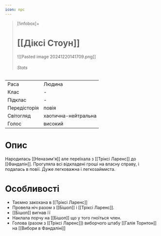 ```yaml
---
icon: npc
---
```

>[!infobox]+
># [[Діксі Стоун]]
>![[Pasted image 20241220141709.png]]
>###### Stats
|   |   |
|---|---|
|Раса|Людина|
|Клас|-|
|Підклас|-|
|Передісторія|повія|
|Світогляд|хаотична-нейтральна|
|Голос|високий|

# Опис
Народилась [[Неназим'я]] але переїхала з [[Тріксі Ларенс]] до [[Фандалін]]. Прогуляла всі відкладені гроші на власну справу, і подалась в повії. Дуже легковажна і легкозаймиста.

# Особливості
- Таємно закохана в [[Тріксі Ларенс]]
- Провела ніч разом з [[Бішоп]] і [[Тріксі Ларенс]].
- [[Бішоп]] вигнав її 
- Наклала порчу на [[Бішоп]] що у того гноїться член.
- Голова (разом з [[Тріксі Ларенс]]) виборчого штабу [[Галія Торнтон]] на [[Вибори в Фандаліні]]
